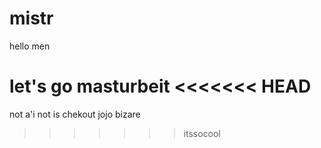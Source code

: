 # mistr
hello men

let's go masturbeit
<<<<<<< HEAD
=======
not a'i not is chekout jojo bizare
>>>>>>> itssocool
